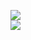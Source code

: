 [![](https://img.shields.io/badge/Made%20With-Github%20Spray-lightgrey.svg?style=for-the-badge&logo=github)](https://github.com/Annihil/github-spray#4410)  
[![](https://i.imgur.com/2DrTn0Z.gif)](https://github.com/Annihil/github-spray)